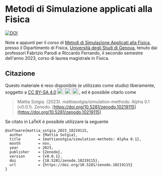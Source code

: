 # Metodi di Simulazione applicati alla Fisica

[![DOI](https://zenodo.org/badge/DOI/10.5281/zenodo.10219115.svg)](https://doi.org/10.5281/zenodo.10219115)

Note e appunti per il corso di [Metodi di Simulazione Applicati alla Fisica](https://corsi.unige.it/off.f/2023/ins/67330?codcla=9012), presso il Dipartimento di Fisica, [Università degli Studi di Genova](https://unige.it/), tenuto dai professori Fabrizio Parodi e Riccardo Ferrando, il secondo semestre dell'anno 2023, corso di laurea magistrale in Fisica. 


## Citazione

Questo materiale è reso disponibile (e utilizzato come studio) liberamente, soggetto a <a href="http://creativecommons.org/licenses/by-sa/4.0/?ref=chooser-v1" target="_blank" rel="license noopener noreferrer" style="display:inline-block;">CC BY-SA 4.0<img style="height:22px!important;margin-left:3px;vertical-align:text-bottom;" src="https://mirrors.creativecommons.org/presskit/icons/cc.svg?ref=chooser-v1"><img style="height:22px!important;margin-left:3px;vertical-align:text-bottom;" src="https://mirrors.creativecommons.org/presskit/icons/by.svg?ref=chooser-v1"><img style="height:22px!important;margin-left:3px;vertical-align:text-bottom;" src="https://mirrors.creativecommons.org/presskit/icons/sa.svg?ref=chooser-v1"></a>, ed è possibile citarlo come

> Mattia Sotgia. (2023). mattiasotgia/simulation-methods: Alpha 0.1 (v0.0.1). Zenodo. [https://doi.org/10.5281/zenodo.10219115](https://doi.org/10.5281/zenodo.10219115)


Se citato in LaTeX è possibile utilizzare la seguente

```
@software{mattia_sotgia_2023_10219115,
  author       = {Mattia Sotgia},
  title        = {mattiasotgia/simulation-methods: Alpha 0.1},
  month        = nov,
  year         = 2023,
  publisher    = {Zenodo},
  version      = {v0.0.1},
  doi          = {10.5281/zenodo.10219115},
  url          = {https://doi.org/10.5281/zenodo.10219115}
}
```
